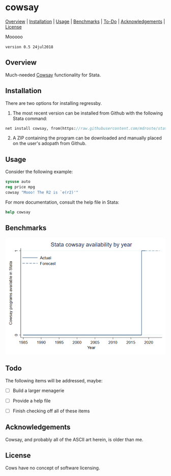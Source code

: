 
cowsay
=================================

[Overview](#overview)
| [Installation](#installation)
| [Usage](#usage)
| [Benchmarks](#benchmarks)
| [To-Do](#todo)
| [Acknowledgements](#acknowledgements)
| [License](#license)

Mooooo

`version 0.5 24jul2018`


Overview
---------------------------------

Much-needed [Cowsay](https://en.wikipedia.org/wiki/Cowsay) functionality for Stata.



Installation
---------------------------------

There are two options for installing regressby.

1. The most recent version can be installed from Github with the following Stata command:

```stata
net install cowsay, from(https://raw.githubusercontent.com/mdroste/stata-cowsay/master/)
```

2. A ZIP containing the program can be downloaded and manually placed on the user's adopath from Github.


Usage
---------------------------------

Consider the following example:

```stata
sysuse auto
reg price mpg
cowsay "Mooo! The R2 is `e(r2)'"
```

For more documentation, consult the help file in Stata:
```stata
help cowsay
```


Benchmarks
---------------------------------

![cowsay benchmark](benchmarks/benchmark_cowsay.png "cowsay benchmark")
  

Todo
---------------------------------

The following items will be addressed, maybe:

- [ ] Build a larger menagerie
- [ ] Provide a help file
- [ ] Finish checking off all of these items


Acknowledgements
---------------------------------

Cowsay, and probably all of the ASCII art herein, is older than me.


License
---------------------------------

Cows have no concept of software licensing.

